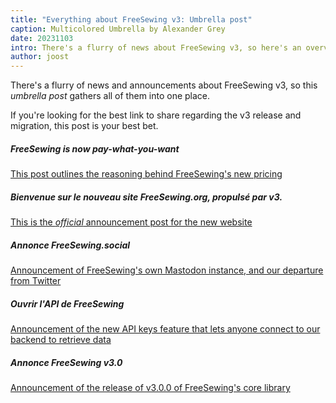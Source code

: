 ```yaml
---
title: "Everything about FreeSewing v3: Umbrella post"
caption: Multicolored Umbrella by Alexander Grey
date: 20231103
intro: There's a flurry of news about FreeSewing v3, so here's an overview
author: joost
---
```


There's a flurry of news and announcements about FreeSewing v3, so this _umbrella post_ gathers all of them into one place.

If you're looking for the best link to share regarding the v3 release and migration, this post is your best bet.

##### FreeSewing is now pay-what-you-want

[This post outlines the reasoning behind FreeSewing's new pricing](/blog/freesewing-is-now-pay-what-you-want)

##### Bienvenue sur le nouveau site FreeSewing.org, propulsé par v3.

[This is the _official_ announcement post for the new website](/blog/welcome-to-freesewining-3)

##### Annonce FreeSewing.social

[Announcement of FreeSewing's own Mastodon instance, and our departure from Twitter](/blog/announcing-freesewing-social)

##### Ouvrir l'API de FreeSewing

[Announcement of the new API keys feature that lets anyone connect to our backend to retrieve data](/blog/open-backend-api)

##### Annonce FreeSewing v3.0

[Announcement of the release of v3.0.0 of FreeSewing's core library](/blog/announcing-freesewing-v30)
